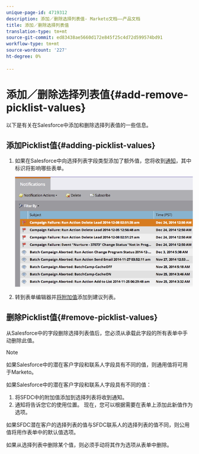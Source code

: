 ```yaml
---
unique-page-id: 4719312
description: 添加／删除选择列表值- Marketo文档——产品文档
title: 添加／删除选择列表值
translation-type: tm+mt
source-git-commit: ed83438ae5660d172e845f25c4d72d599574bd91
workflow-type: tm+mt
source-wordcount: '227'
ht-degree: 0%

---
```



# 添加／删除选择列表值{#add-remove-picklist-values}

以下是有关在Salesforce中添加和删除选择列表值的一些信息。

## 添加Picklist值{#adding-picklist-values}

1. 如果在Salesforce中向选择列表字段类型添加了额外值，您将收到[通知](/help/marketo/product-docs/core-marketo-concepts/miscellaneous/understanding-notifications.md)，其中标识将影响哪些表单。

   ![](assets/image2015-1-21-14-3a4-3a7.png)

1. 转到表单编辑器并[将附加值](/help/marketo/product-docs/demand-generation/forms/form-actions/add-a-country-picklist-to-your-form.md)添加到建议列表。

## 删除Picklist值{#remove-picklist-values}

从Salesforce中的字段删除选择列表值后，您必须从承载此字段的所有表单中手动删除此值。

>[!NOTE]
>
>如果Salesforce中的潜在客户字段和联系人字段具有不同的值，则通用值将可用于Marketo。

如果Salesforce中的潜在客户字段和联系人字段具有不同的值：

1. 将SFDC中的附加值添加到选择列表将收到通知。
1. 通知将告诉您它的使用位置。 现在，您可以根据需要在表单上添加此新值作为选项。

如果SFDC潜在客户的选择列表的值与SFDC联系人的选择列表的值不同，则公用值将用作表单中的默认值选项。

如果从选择列表中删除某个值，则必须手动将其作为选项从表单中删除。
